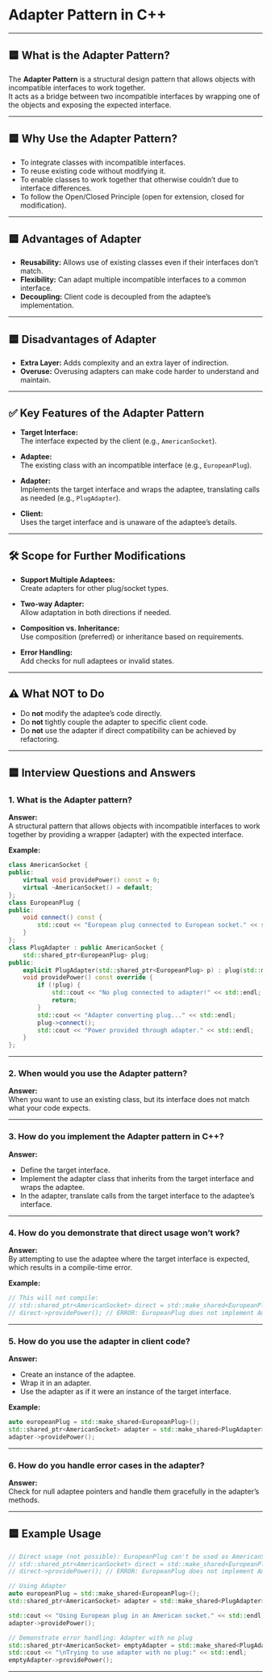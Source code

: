 # Adapter Pattern in C++

---

## 🟦 What is the Adapter Pattern?

The **Adapter Pattern** is a structural design pattern that allows objects with incompatible interfaces to work together.  
It acts as a bridge between two incompatible interfaces by wrapping one of the objects and exposing the expected interface.

---

## 🟦 Why Use the Adapter Pattern?

- To integrate classes with incompatible interfaces.
- To reuse existing code without modifying it.
- To enable classes to work together that otherwise couldn’t due to interface differences.
- To follow the Open/Closed Principle (open for extension, closed for modification).

---

## 🟦 Advantages of Adapter

- **Reusability:** Allows use of existing classes even if their interfaces don’t match.
- **Flexibility:** Can adapt multiple incompatible interfaces to a common interface.
- **Decoupling:** Client code is decoupled from the adaptee’s implementation.

---

## 🟦 Disadvantages of Adapter

- **Extra Layer:** Adds complexity and an extra layer of indirection.
- **Overuse:** Overusing adapters can make code harder to understand and maintain.

---

## ✅ Key Features of the Adapter Pattern

- **Target Interface:**  
  The interface expected by the client (e.g., `AmericanSocket`).

- **Adaptee:**  
  The existing class with an incompatible interface (e.g., `EuropeanPlug`).

- **Adapter:**  
  Implements the target interface and wraps the adaptee, translating calls as needed (e.g., `PlugAdapter`).

- **Client:**  
  Uses the target interface and is unaware of the adaptee’s details.

---

## 🛠️ Scope for Further Modifications

- **Support Multiple Adaptees:**  
  Create adapters for other plug/socket types.

- **Two-way Adapter:**  
  Allow adaptation in both directions if needed.

- **Composition vs. Inheritance:**  
  Use composition (preferred) or inheritance based on requirements.

- **Error Handling:**  
  Add checks for null adaptees or invalid states.

---

## ⚠️ What NOT to Do

- Do **not** modify the adaptee’s code directly.
- Do **not** tightly couple the adapter to specific client code.
- Do **not** use the adapter if direct compatibility can be achieved by refactoring.

---

## 🟦 Interview Questions and Answers

### 1. What is the Adapter pattern?
**Answer:**  
A structural pattern that allows objects with incompatible interfaces to work together by providing a wrapper (adapter) with the expected interface.

**Example:**  
```cpp
class AmericanSocket {
public:
    virtual void providePower() const = 0;
    virtual ~AmericanSocket() = default;
};
class EuropeanPlug {
public:
    void connect() const {
        std::cout << "European plug connected to European socket." << std::endl;
    }
};
class PlugAdapter : public AmericanSocket {
    std::shared_ptr<EuropeanPlug> plug;
public:
    explicit PlugAdapter(std::shared_ptr<EuropeanPlug> p) : plug(std::move(p)) {}
    void providePower() const override {
        if (!plug) {
            std::cout << "No plug connected to adapter!" << std::endl;
            return;
        }
        std::cout << "Adapter converting plug..." << std::endl;
        plug->connect();
        std::cout << "Power provided through adapter." << std::endl;
    }
};
```

---

### 2. When would you use the Adapter pattern?
**Answer:**  
When you want to use an existing class, but its interface does not match what your code expects.

---

### 3. How do you implement the Adapter pattern in C++?
**Answer:**  
- Define the target interface.
- Implement the adapter class that inherits from the target interface and wraps the adaptee.
- In the adapter, translate calls from the target interface to the adaptee’s interface.

---

### 4. How do you demonstrate that direct usage won’t work?
**Answer:**  
By attempting to use the adaptee where the target interface is expected, which results in a compile-time error.

**Example:**
```cpp
// This will not compile:
// std::shared_ptr<AmericanSocket> direct = std::make_shared<EuropeanPlug>();
// direct->providePower(); // ERROR: EuropeanPlug does not implement AmericanSocket
```

---

### 5. How do you use the adapter in client code?
**Answer:**  
- Create an instance of the adaptee.
- Wrap it in an adapter.
- Use the adapter as if it were an instance of the target interface.

**Example:**
```cpp
auto europeanPlug = std::make_shared<EuropeanPlug>();
std::shared_ptr<AmericanSocket> adapter = std::make_shared<PlugAdapter>(europeanPlug);
adapter->providePower();
```

---

### 6. How do you handle error cases in the adapter?
**Answer:**  
Check for null adaptee pointers and handle them gracefully in the adapter’s methods.

---

## 🟦 Example Usage

```cpp
// Direct usage (not possible): EuropeanPlug can't be used as AmericanSocket
// std::shared_ptr<AmericanSocket> direct = std::make_shared<EuropeanPlug>();
// direct->providePower(); // ERROR: EuropeanPlug does not implement AmericanSocket

// Using Adapter
auto europeanPlug = std::make_shared<EuropeanPlug>();
std::shared_ptr<AmericanSocket> adapter = std::make_shared<PlugAdapter>(europeanPlug);

std::cout << "Using European plug in an American socket." << std::endl;
adapter->providePower();

// Demonstrate error handling: Adapter with no plug
std::shared_ptr<AmericanSocket> emptyAdapter = std::make_shared<PlugAdapter>(nullptr);
std::cout << "\nTrying to use adapter with no plug:" << std::endl;
emptyAdapter->providePower();
```

---